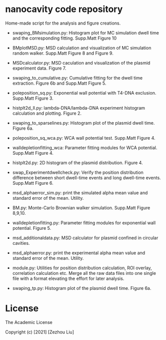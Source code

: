 # nanocavity code repository
Home-made script for the analysis and figure creations.

- swaping_BMsimulation.py:	Histogram plot for MC simulation dwell time and the corresponding fitting. Supp.Matt Figure 10

- BMplotMSD.py:	MSD calculation and visualization of MC simulation random walker. Supp.Matt Figure 8 and Figure 9.

- MSDcalculator.py:	MSD caculation and visualization of the plasmid experiment data. Figure 7.

- swaping_to_cumulative.py:	Cumulative fitting for the dwell time extraction. Figure 6b and Supp.Matt Figure 5.

- poleposition_sq.py:	Exponential wall potential with T4-DNA exclusion. Supp.Matt Figure 3.

- histplt2d_ll.py:	lambda-DNA/lambda-DNA experiment histogram calculation and plotting. Figure 2.

- swaping_to_sparselines.py:	Histogram plot of the plasmid dwell time. Figure 6a.

- poleposition_sq_wca.py:	WCA wall potential test. Supp.Matt Figure 4.

- walldepletionfitting_wca:	Parameter fitting modules for WCA potential. Supp.Matt Figure 4.

- histplt2d.py:	2D histogram of the plasmid distribution. Figure 4.

- swap_Experimentdwellcheck.py: Verify the position  distribution difference between short dwell-time events and long dwell-time events. Supp.Matt Figure 6.

- msd_alphaerror_sim.py:	print the simulated alpha mean value and standard error of the mean. Utility.

- BM.py:	Monte-Carlo Brownian walker simulation. Supp.Matt Figure 8,9,10.

- walldepletionfitting.py:	Parameter fitting modules for exponential wall potential. Figure 5.

- msd_additionaldata.py:	MSD calculator for plasmid confined in circular cavities.

- msd_alphaerror.py:	print the experimental alpha mean value and standard error of the mean. Utility.

- module.py:	Utilities for position distribution calculation, ROI overlay, correlation calculation etc. Merge all the raw data files into one single file with a format elevating the effort for later analysis.

- swaping_tp.py:	Histogram plot of the plasmid dwell time. Figure 6a.

# License
The Academic License

Copyright (c) [2021] [Zezhou Liu]